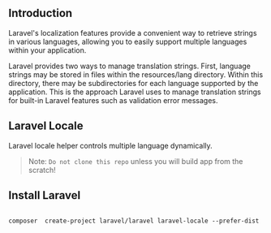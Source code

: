 ## Introduction

Laravel's localization features provide a convenient way to retrieve strings in various languages, allowing you to easily support multiple languages within your application.

Laravel provides two ways to manage translation strings. First, language strings may be stored in files within the resources/lang directory. Within this directory, there may be subdirectories for each language supported by the application. This is the approach Laravel uses to manage translation strings for built-in Laravel features such as validation error messages.

## Laravel Locale

Laravel locale helper controls multiple language dynamically. 

<blockquote>
<p>Note: <code>Do not clone this repo</code> unless you will build app from the scratch!</p>
</blockquote>

## Install Laravel
<pre><code>
composer  create-project laravel/laravel laravel-locale --prefer-dist
</code></pre>
